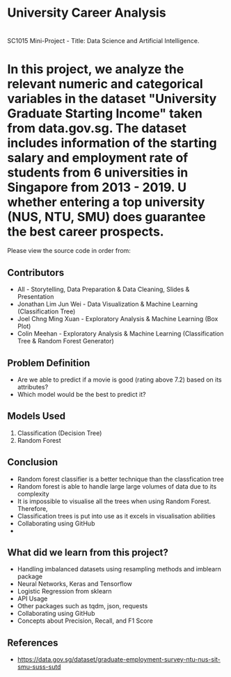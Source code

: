 # University Career Analysis


#
SC1015 Mini-Project - Title: Data Science and Artificial Intelligence. 
# In this project, we analyze the relevant numeric and categorical variables in the dataset "University Graduate Starting Income" taken from data.gov.sg. The dataset includes information of the starting salary and employment rate of students from 6 universities in Singapore from 2013 - 2019. U whether entering a top university (NUS, NTU, SMU) does guarantee the best career prospects.

Please view the source code in order from:


## Contributors
- All - Storytelling, Data Preparation & Data Cleaning, Slides & Presentation
- Jonathan Lim Jun Wei  - Data Visualization & Machine Learning (Classification Tree)
- Joel Chng Ming Xuan - Exploratory Analysis & Machine Learning (Box Plot)
- Colin Meehan - Exploratory Analysis & Machine Learning (Classification Tree & Random Forest Generator)

## Problem Definition

- Are we able to predict if a movie is good (rating above 7.2) based on its attributes?
- Which model would be the best to predict it?

## Models Used

1. Classification (Decision Tree)
2. Random Forest

## Conclusion
- Random forest classifier is a better technique than the classfication tree
- Random forest is able to handle large large volumes of data due to its complexity
- It is impossible to visualise all the trees when using Random Forest. Therefore,
- Classification trees is put into use as it excels in visualisation abilities
- Collaborating using GitHub
- 

## What did we learn from this project?

- Handling imbalanced datasets using resampling methods and imblearn package
- Neural Networks, Keras and Tensorflow
- Logistic Regression from sklearn
- API Usage
- Other packages such as tqdm, json, requests
- Collaborating using GitHub
- Concepts about Precision, Recall, and F1 Score

## References
- https://data.gov.sg/dataset/graduate-employment-survey-ntu-nus-sit-smu-suss-sutd
